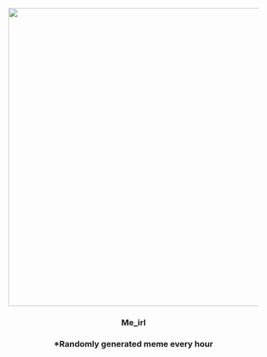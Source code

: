 <p align="center">
        <img src="https://i.redd.it/q5ghd9vk91j91.png" width="600" height="600">
        </p>
        <h3 align="center">Me_irl</h3>
        <h3 align="center">*Randomly generated meme every hour</h3>
    
